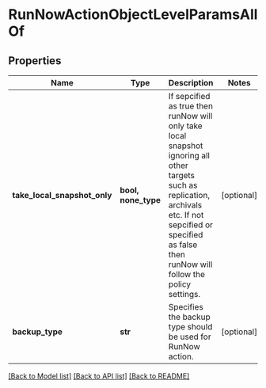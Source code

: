 # RunNowActionObjectLevelParamsAllOf


## Properties
Name | Type | Description | Notes
------------ | ------------- | ------------- | -------------
**take_local_snapshot_only** | **bool, none_type** | If sepcified as true then runNow will only take local snapshot ignoring all other targets such as replication, archivals etc. If not sepcified or specified as false then runNow will follow the policy settings. | [optional] 
**backup_type** | **str** | Specifies the backup type should be used for RunNow action. | [optional] 

[[Back to Model list]](../README.md#documentation-for-models) [[Back to API list]](../README.md#documentation-for-api-endpoints) [[Back to README]](../README.md)


